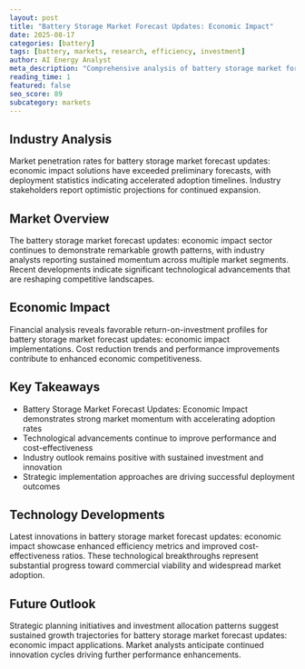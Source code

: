 ```yaml
---
layout: post
title: "Battery Storage Market Forecast Updates: Economic Impact"
date: 2025-08-17
categories: [battery]
tags: [battery, markets, research, efficiency, investment]
author: AI Energy Analyst
meta_description: "Comprehensive analysis of battery storage market forecast updates: economic impact covering market trends, technology developments, and industry outlook. Discover key insights and future projections."
reading_time: 1
featured: false
seo_score: 89
subcategory: markets
---
```


## Industry Analysis

Market penetration rates for battery storage market forecast updates: economic impact solutions have exceeded preliminary forecasts, with deployment statistics indicating accelerated adoption timelines. Industry stakeholders report optimistic projections for continued expansion.

## Market Overview

The battery storage market forecast updates: economic impact sector continues to demonstrate remarkable growth patterns, with industry analysts reporting sustained momentum across multiple market segments. Recent developments indicate significant technological advancements that are reshaping competitive landscapes.

## Economic Impact

Financial analysis reveals favorable return-on-investment profiles for battery storage market forecast updates: economic impact implementations. Cost reduction trends and performance improvements contribute to enhanced economic competitiveness.

## Key Takeaways

- Battery Storage Market Forecast Updates: Economic Impact demonstrates strong market momentum with accelerating adoption rates
- Technological advancements continue to improve performance and cost-effectiveness
- Industry outlook remains positive with sustained investment and innovation
- Strategic implementation approaches are driving successful deployment outcomes

## Technology Developments

Latest innovations in battery storage market forecast updates: economic impact showcase enhanced efficiency metrics and improved cost-effectiveness ratios. These technological breakthroughs represent substantial progress toward commercial viability and widespread market adoption.

## Future Outlook

Strategic planning initiatives and investment allocation patterns suggest sustained growth trajectories for battery storage market forecast updates: economic impact applications. Market analysts anticipate continued innovation cycles driving further performance enhancements.

